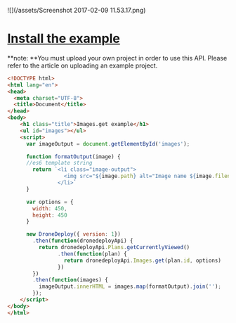![](/assets/Screenshot 2017-02-09 11.53.17.png)

# [Install the example](https://www.dronedeploy.com/app2/applications/589cbbb554ac176f9315ac6b/install)

**note: **You must upload your own project in order to use this API.  Please refer to the article on uploading an example project.

```html
<!DOCTYPE html>
<html lang="en">
<head>
  <meta charset="UTF-8">
  <title>Document</title>
</head>
<body>
    <h1 class="title">Images.get example</h1>
    <ul id="images"></ul>
    <script>
      var imageOutput = document.getElementById('images');

      function formatOutput(image) {
      //es6 template string
        return `<li class="image-output">
                  <img src="${image.path} alt="Image name ${image.filename}" />
                </li>`
      }

      var options = {
        width: 450,
        height: 450
      }

      new DroneDeploy({ version: 1})
        .then(function(dronedeployApi) {
          return dronedeployApi.Plans.getCurrentlyViewed()
                .then(function(plan) {
                  return dronedeployApi.Images.get(plan.id, options)
                })
        })
        .then(function(images) {
          imageOutput.innerHTML = images.map(formatOutput).join('');
        });
    </script>
</body>
</html>
```



